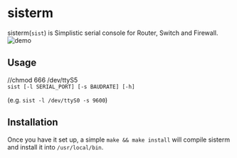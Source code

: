# sisterm
sisterm(`sist`) is Simplistic serial console for Router, Switch and Firewall.  
![demo](https://user-images.githubusercontent.com/29778890/52164454-e711d900-2734-11e9-9700-adfe7ae03d72.gif)


## Usage
//chmod 666 /dev/ttyS5  
`sist [-l SERIAL_PORT] [-s BAUDRATE] [-h]`  

(e.g. `sist -l /dev/ttyS0 -s 9600`)  


## Installation
Once you have it set up, a simple `make && make install` will compile sisterm and install it into `/usr/local/bin`.  
